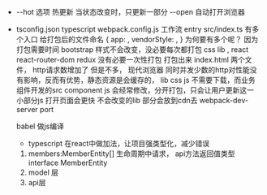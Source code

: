 - --hot 选项 热更新
  当状态改变时，只更新一部分
  --open 自动打开浏览器

- tsconfig.json typescript
  webpack.config.js 工作流
    entry src/index.ts
    有多个入口 给打包后的文件命名
    {
      app: ,
      vendorStyle: ,
    }
    为何要有多个呢？ 因为打包需要时间 bootstrap 样式不会改变，没必要每次都打包
    css lib , react react-router-dom redux
    没有必要一次性打包
    打包出来 index.html 两个文件， http请求数增加了 但是不多， 现代浏览器 同时并发少数的http对性能没有影响，反而有优势，静态资源是会缓存的， lib css js 不需要下载，而业务组件开发的src component js 会经常修改，分开打包，只会让用户更新这一小部分js 打开页面会更快
    不会改变的lib 部分会放到cdn去
    webpack-dev-server port

  babel 做js编译

  - typescript 在react中做加法，让项目强类型化，减少错误
  1. members:MemberEntity[]
      生命周期中请求， api方法返回值类型
      interface MemberEntity
  2. model 层
  3. api层